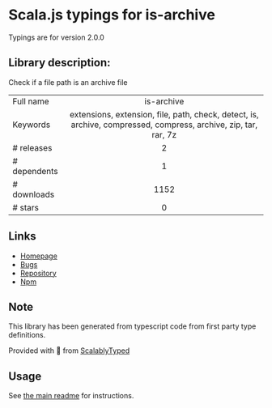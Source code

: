 
# Scala.js typings for is-archive

Typings are for version 2.0.0

## Library description:
Check if a file path is an archive file

|                    |                 |
| ------------------ | :-------------: |
| Full name          | is-archive |
| Keywords           | extensions, extension, file, path, check, detect, is, archive, compressed, compress, archive, zip, tar, rar, 7z |
| # releases         | 2 |
| # dependents       | 1 |
| # downloads        | 1152 |
| # stars            | 0 |

## Links
- [Homepage](https://github.com/sindresorhus/is-archive#readme)
- [Bugs](https://github.com/sindresorhus/is-archive/issues)
- [Repository](https://github.com/sindresorhus/is-archive)
- [Npm](https://www.npmjs.com/package/is-archive)
    


## Note
This library has been generated from typescript code from first party type definitions.

Provided with :purple_heart: from [ScalablyTyped](https://github.com/oyvindberg/ScalablyTyped)

## Usage
See [the main readme](../../readme.md) for instructions.


